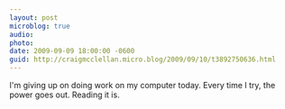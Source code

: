 ```yaml
---
layout: post
microblog: true
audio: 
photo: 
date: 2009-09-09 18:00:00 -0600
guid: http://craigmcclellan.micro.blog/2009/09/10/t3892750636.html
---
```

I'm giving up on doing work on my computer today. Every time I try, the power goes out. Reading it is.
